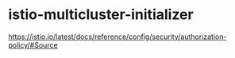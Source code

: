 # istio-multicluster-initializer

https://istio.io/latest/docs/reference/config/security/authorization-policy/#Source